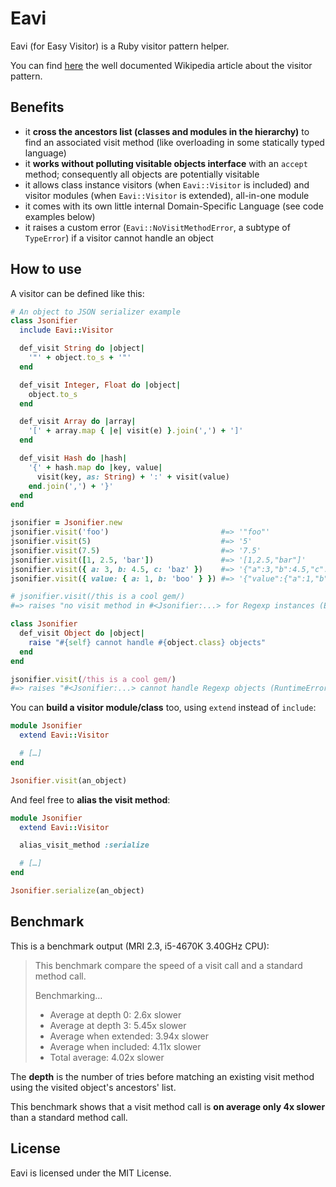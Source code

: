 # Eavi

Eavi (for Easy Visitor) is a Ruby visitor pattern helper.

You can find [here](https://en.wikipedia.org/wiki/Visitor_pattern) the well documented Wikipedia article about the visitor pattern.

## Benefits

- it **cross the ancestors list (classes and modules in the hierarchy)** to find an associated visit method (like overloading in some statically typed language)
- it **works without polluting visitable objects interface** with an `accept` method; consequently all objects are potentially visitable
- it allows class instance visitors (when `Eavi::Visitor` is included) and visitor modules (when `Eavi::Visitor` is extended), all-in-one module
- it comes with its own little internal Domain-Specific Language (see code examples below)
- it raises a custom error (`Eavi::NoVisitMethodError`, a subtype of `TypeError`) if a visitor cannot handle an object

## How to use

A visitor can be defined like this:

```ruby
# An object to JSON serializer example
class Jsonifier
  include Eavi::Visitor

  def_visit String do |object|
    '"' + object.to_s + '"'
  end

  def_visit Integer, Float do |object|
    object.to_s
  end

  def_visit Array do |array|
    '[' + array.map { |e| visit(e) }.join(',') + ']'
  end

  def_visit Hash do |hash|
    '{' + hash.map do |key, value|
      visit(key, as: String) + ':' + visit(value)
    end.join(',') + '}'
  end
end

jsonifier = Jsonifier.new
jsonifier.visit('foo')                         #=> '"foo"'
jsonifier.visit(5)                             #=> '5'
jsonifier.visit(7.5)                           #=> '7.5'
jsonifier.visit([1, 2.5, 'bar'])               #=> '[1,2.5,"bar"]'
jsonifier.visit({ a: 3, b: 4.5, c: 'baz' })    #=> '{"a":3,"b":4.5,"c":"baz"}'
jsonifier.visit({ value: { a: 1, b: 'boo' } }) #=> '{"value":{"a":1,"b":"boo"}}'

# jsonifier.visit(/this is a cool gem/)
#=> raises "no visit method in #<Jsonifier:...> for Regexp instances (Eavi::NoVisitMethodError)"

class Jsonifier
  def_visit Object do |object|
    raise "#{self} cannot handle #{object.class} objects"
  end
end

jsonifier.visit(/this is a cool gem/)
#=> raises "#<Jsonifier:...> cannot handle Regexp objects (RuntimeError)"
```

You can **build a visitor module/class** too, using `extend` instead of `include`:

```ruby
module Jsonifier
  extend Eavi::Visitor

  # […]
end

Jsonifier.visit(an_object)
```

And feel free to **alias the visit method**:

```ruby
module Jsonifier
  extend Eavi::Visitor

  alias_visit_method :serialize

  # […]
end

Jsonifier.serialize(an_object)
```

## Benchmark

This is a benchmark output (MRI 2.3, i5-4670K 3.40GHz CPU):

> This benchmark compare the speed of a visit call and a standard method call.
>
> Benchmarking…
>
> - Average at depth 0:    2.6x slower
> - Average at depth 3:    5.45x slower
> - Average when extended: 3.94x slower
> - Average when included: 4.11x slower
> - Total average:         4.02x slower

The **depth** is the number of tries before matching an existing visit method using the visited object's ancestors' list.

This benchmark shows that a visit method call is **on average only 4x slower** than a standard method call.

## License

Eavi is licensed under the MIT License.
